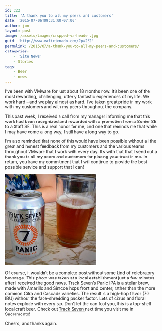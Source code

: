 ```yaml
---
id: 222
title: 'A thank you to all my peers and customers'
date: '2015-07-06T09:31:00-07:00'
author: jon
layout: post
image: /assets/images/cropped-va-header.jpg
guid: 'http://www.vaficionado.com/?p=222'
permalink: /2015/07/a-thank-you-to-all-my-peers-and-customers/
categories:
    - 'Site News'
    - Stories
tags:
    - Beer
    - news
---
```


I’ve been with VMware for just about 18 months now. It’s been one of the most rewarding, challenging, utterly fantastic experiences of my life. We work hard – and we play almost as hard. I’ve taken great pride in my work with my customers and with my peers throughout the company.

This past week, I received a call from my manager informing me that this work had been recognized and rewarded with a promotion from a Senior SE to a Staff SE. This is a real honor for me, and one that reminds me that while I may have come a long way, I still have a long way to go.

I’m also reminded that none of this would have been possible without all the great and honest feedback from my customers and the various teams throughout VMware that I work with every day. It’s with that that I send out a thank you to all my peers and customers for placing your trust in me. In return, you have my commitment that I will continue to provide the best possible service and support that I can!

[![Track_Seven_Panic_IPA](/assets/images/2015/07/IMG_5770-300x300.jpg)](/assets/images/2015/07/IMG_5770.jpg)

Of course, it wouldn’t be a complete post without some kind of celebratory beverage. This photo was taken at a local establishment just a few minutes after I received the good news. Track Seven’s Panic IPA is a stellar brew, made with Amarillo and Simcoe hops front and center, rather than the more common Citra and Cascade varieties. The result is a high-hop flavor (70 IBU) without the face-shredding pucker factor. Lots of citrus and floral notes explode with every sip. Don’t let the can fool you, this is a top-shelf local craft beer. Check out [Track Seven ](https://track7brewing.com/)next time you visit me in Sacramento!

Cheers, and thanks again.